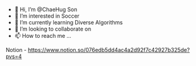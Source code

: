 - 👋 Hi, I’m @ChaeHug Son
- 👀 I’m interested in Soccer
- 🌱 I’m currently learning Diverse Algorithms
- 💞️ I’m looking to collaborate on 
- 📫 How to reach me ...

Notion - https://www.notion.so/076edb5dd4ac4a2d92f7c42927b325de?pvs=4
